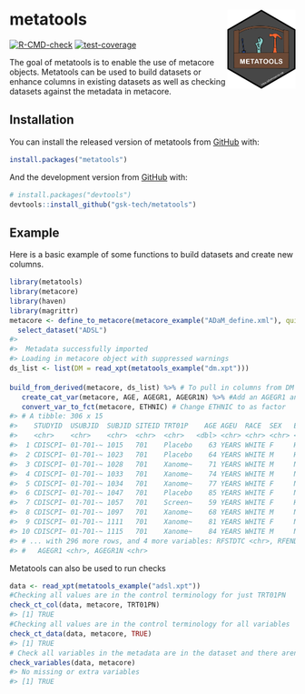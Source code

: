 
<!-- README.md is generated from README.Rmd. Please edit that file -->

# metatools <a href='https://github.com/pharmaverse/metatools'><img src="man/figures/metatools-dark.png" align="right" style="height:139px;"/></a>

<!-- badges: start -->

[![R-CMD-check](https://github.com/pharmaverse/metatools/workflows/R-CMD-check/badge.svg)](https://github.com/pharmaverse/metatools/actions)
[![test-coverage](https://github.com/pharmaverse/metatools/workflows/test-coverage/badge.svg)](https://github.com/pharmaverse/metatools/actions)
<!-- badges: end -->

The goal of metatools is to enable the use of metacore objects.
Metatools can be used to build datasets or enhance columns in existing
datasets as well as checking datasets against the metadata in metacore.

## Installation

You can install the released version of metatools from
[GitHub](https://github.com/) with:

``` r
install.packages("metatools")
```

And the development version from [GitHub](https://github.com/) with:

``` r
# install.packages("devtools")
devtools::install_github("gsk-tech/metatools")
```

## Example

Here is a basic example of some functions to build datasets and create
new columns.

``` r
library(metatools)
library(metacore)
library(haven)
library(magrittr)
metacore <- define_to_metacore(metacore_example("ADaM_define.xml"), quiet = TRUE) %>%
  select_dataset("ADSL")
#> 
#>  Metadata successfully imported
#> Loading in metacore object with suppressed warnings
ds_list <- list(DM = read_xpt(metatools_example("dm.xpt")))

build_from_derived(metacore, ds_list) %>% # To pull in columns from DM to be in ADSL
   create_cat_var(metacore, AGE, AGEGR1, AGEGR1N) %>% #Add an AGEGR1 and AGEGR1N column
   convert_var_to_fct(metacore, ETHNIC) # Change ETHNIC to as factor 
#> # A tibble: 306 x 15
#>    STUDYID  USUBJID  SUBJID SITEID TRT01P    AGE AGEU  RACE  SEX   ETHNIC  DTHFL
#>    <chr>    <chr>    <chr>  <chr>  <chr>   <dbl> <chr> <chr> <chr> <fct>   <chr>
#>  1 CDISCPI~ 01-701-~ 1015   701    Placebo    63 YEARS WHITE F     HISPAN~ ""   
#>  2 CDISCPI~ 01-701-~ 1023   701    Placebo    64 YEARS WHITE M     HISPAN~ ""   
#>  3 CDISCPI~ 01-701-~ 1028   701    Xanome~    71 YEARS WHITE M     NOT HI~ ""   
#>  4 CDISCPI~ 01-701-~ 1033   701    Xanome~    74 YEARS WHITE M     NOT HI~ ""   
#>  5 CDISCPI~ 01-701-~ 1034   701    Xanome~    77 YEARS WHITE F     NOT HI~ ""   
#>  6 CDISCPI~ 01-701-~ 1047   701    Placebo    85 YEARS WHITE F     NOT HI~ ""   
#>  7 CDISCPI~ 01-701-~ 1057   701    Screen~    59 YEARS WHITE F     HISPAN~ ""   
#>  8 CDISCPI~ 01-701-~ 1097   701    Xanome~    68 YEARS WHITE M     NOT HI~ ""   
#>  9 CDISCPI~ 01-701-~ 1111   701    Xanome~    81 YEARS WHITE F     NOT HI~ ""   
#> 10 CDISCPI~ 01-701-~ 1115   701    Xanome~    84 YEARS WHITE M     NOT HI~ ""   
#> # ... with 296 more rows, and 4 more variables: RFSTDTC <chr>, RFENDTC <chr>,
#> #   AGEGR1 <chr>, AGEGR1N <chr>
```

Metatools can also be used to run checks

``` r
data <- read_xpt(metatools_example("adsl.xpt"))
#Checking all values are in the control terminology for just TRT01PN
check_ct_col(data, metacore, TRT01PN)
#> [1] TRUE
#Checking all values are in the control terminology for all variables 
check_ct_data(data, metacore, TRUE)
#> [1] TRUE
# Check all variables in the metadata are in the dataset and there aren't any extra columns 
check_variables(data, metacore)
#> No missing or extra variables
#> [1] TRUE
```

